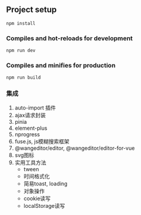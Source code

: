 ## Project setup
```
npm install
```

### Compiles and hot-reloads for development
```
npm run dev
```

### Compiles and minifies for production
```
npm run build
```
### 集成
1. auto-import 插件
2. ajax请求封装
3. pinia
4. element-plus
5. nprogress
6. fuse.js, js模糊搜索框架
7. @wangeditor/editor, @wangeditor/editor-for-vue
8. svg图标
9. 实用工具方法
	* tween
	* 时间格式化
	* 简易toast, loading
	* 对象操作
	* cookie读写
	* localStorage读写
